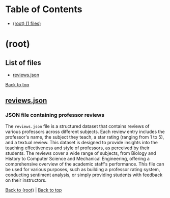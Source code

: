 # Table of Contents

- [(root) (1 files)](#root)
# (root)

## List of files

- [reviews.json](#reviewsjson)

[Back to top](#table-of-contents)

## [reviews.json](reviews.json)

### JSON file containing professor reviews

The `reviews.json` file is a structured dataset that contains reviews of various professors across different subjects. Each review entry includes the professor's name, the subject they teach, a star rating (ranging from 1 to 5), and a textual review. This dataset is designed to provide insights into the teaching effectiveness and style of professors, as perceived by their students. The reviews cover a wide range of subjects, from Biology and History to Computer Science and Mechanical Engineering, offering a comprehensive overview of the academic staff's performance. This file can be used for various purposes, such as building a professor rating system, conducting sentiment analysis, or simply providing students with feedback on their instructors.

[Back to (root)](#root) | [Back to top](#table-of-contents)


